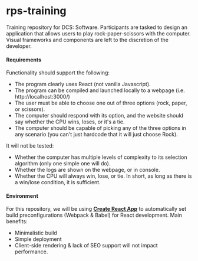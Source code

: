 # rps-training

Training repository for DCS: Software.
Participants are tasked to design an application that allows users to play rock-paper-scissors with the computer.
Visual frameworks and components are left to the discretion of the developer.

#### Requirements

Functionality should support the following:

- The program clearly uses React (not vanilla Javascript).
- The program can be compiled and launched locally to a webpage (i.e. http://localhost:3000/)
- The user must be able to choose one out of three options (rock, paper, or scissors).
- The computer should respond with its option, and the website should say whether the CPU wins, loses, or it's a tie.
- The computer should be capable of picking any of the three options in any scenario (you can't just hardcode that it will just choose Rock).

It will not be tested:

- Whether the computer has multiple levels of complexity to its selection algorithm (only one simple one will do).
- Whether the logs are shown on the webpage, or in console.
- Whether the CPU will always win, lose, or tie. In short, as long as there is a win/lose condition, it is sufficient.

#### Environment

For this repository, we will be using **[Create React App](https://github.com/facebook/create-react-app)** to automatically set build preconfigurations (Webpack & Babel) for React development.
Main benefits:

- Minimalistic build
- Simple deployment
- Client-side rendering & lack of SEO support will not impact performance.
